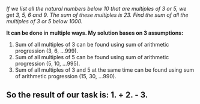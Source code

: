 *If we list all the natural numbers below 10 that are multiples of 3 or 5, we get 3, 5, 6 and 9. The sum of these multiples is 23.*
*Find the sum of all the multiples of 3 or 5 below 1000.*

**It can be done in multiple ways. My solution bases on 3 assumptions:**
1. Sum of all multiples of 3 can be found using sum of arithmetic progression (3, 6, ...999).
2. Sum of all multiples of 5 can be found using sum of arithmetic progression (5, 10, ...995).
3. Sum of all multiples of 3 and 5 at the same time can be found using sum of arithmetic progression (15, 30, ...990).

## So the result of our task is: 1. + 2. - 3.